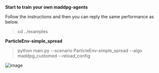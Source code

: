 **Start to train your own maddpg-agents**

Follow the instructions and then you can reply the same performance as below.

>cd ../examples

**ParticleEnv-simple_spread**

>python main.py --scenario ParticleEnv-simple_spread --algo maddpg_customed --reload_config

![image](https://github.com/eigebi/ai_lib/blob/master/examples/assets/maddpg_particleenv_simple_spread.png)